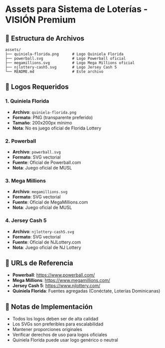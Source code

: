 # Assets para Sistema de Loterías - VISIÓN Premium

## 📁 Estructura de Archivos

```
assets/
├── quiniela-florida.png      # Logo Quiniela Florida
├── powerball.svg             # Logo Powerball oficial
├── megamillions.svg          # Logo Mega Millions oficial
├── njlottery-cash5.svg       # Logo Jersey Cash 5
└── README.md                 # Este archivo
```

## 🎯 Logos Requeridos

### 1. Quiniela Florida
- **Archivo**: `quiniela-florida.png`
- **Formato**: PNG (transparente preferido)
- **Tamaño**: 200x200px mínimo
- **Nota**: No es juego oficial de Florida Lottery

### 2. Powerball
- **Archivo**: `powerball.svg`
- **Formato**: SVG vectorial
- **Fuente**: Oficial de Powerball.com
- **Nota**: Juego oficial de MUSL

### 3. Mega Millions
- **Archivo**: `megamillions.svg`
- **Formato**: SVG vectorial
- **Fuente**: Oficial de MegaMillions.com
- **Nota**: Juego oficial de MUSL

### 4. Jersey Cash 5
- **Archivo**: `njlottery-cash5.svg`
- **Formato**: SVG vectorial
- **Fuente**: Oficial de NJLottery.com
- **Nota**: Juego oficial de NJ Lottery

## 🔗 URLs de Referencia

- **Powerball**: https://www.powerball.com/
- **Mega Millions**: https://www.megamillions.com/
- **Jersey Cash 5**: https://www.njlottery.com/
- **Quiniela Florida**: Fuentes agregadas (Conéctate, Loterías Dominicanas)

## 📝 Notas de Implementación

- Todos los logos deben ser de alta calidad
- Los SVGs son preferibles para escalabilidad
- Mantener proporciones originales
- Verificar derechos de uso para logos oficiales
- Quiniela Florida puede usar logo genérico o neutral







